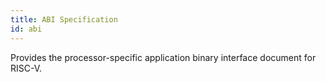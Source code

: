 ```yaml
---
title: ABI Specification
id: abi
---
```


Provides the processor-specific application binary interface document for RISC-V.